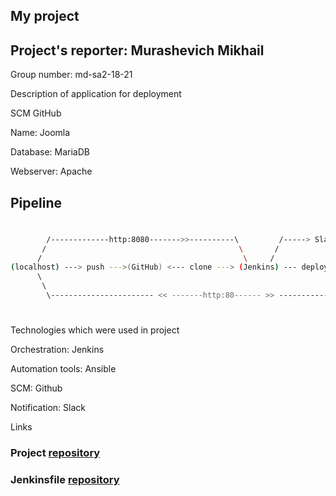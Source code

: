 ## My project

## Project's reporter: Murashevich Mikhail

Group number: md-sa2-18-21

Description of application for deployment

SCM GitHub

Name: Joomla

Database: MariaDB

Webserver: Apache


## Pipeline

#
```bash
        /-------------http:8080------->>----------\         /-----> Slack
       /                                           \       /
      /                                             \     /                   
(localhost) ---> push --->(GitHub) <--- clone ---> (Jenkins) --- deploy ---> (remote local ansible host: joomla+Apache+MariaDB )
      \                                                                              /
       \                                                                            /
        \----------------------- << -------http:80------ >> -----------------------/
```
#

Technologies which were used in project

Orchestration: Jenkins

Automation tools: Ansible

SCM: Github

Notification: Slack

Links

### Project [repository](https://github.com/mikevoice/project)
### Jenkinsfile [repository](https://github.com/mikevoice/pipe)
